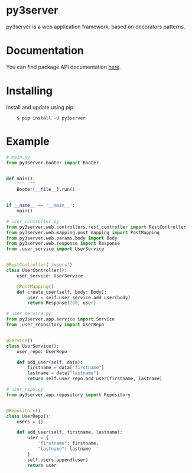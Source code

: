 # py3server

py3server is a web application framework, based on decorators patterns.

# Documentation

You can find package API documentation [here](docs/README.md).

# Installing

Install and update using pip:

```shell
    $ pip install -U py3server
```

# Example

```python
# main.py
from py3server.booter import Booter


def main():
    """ """
    Booter(__file__).run()


if __name__ == '__main__':
    main()
```

```python
# user_controller.py
from py3server.web.controllers.rest_controller import RestController
from py3server.web.mapping.post_mapping import PostMapping
from py3server.web.params.body import Body
from py3server.web.response import Response
from .user_service import UserService


@RestController('/users')
class UserController():
    user_service: UserService

    @PostMapping()
    def create_user(self, body: Body):
        user = self.user_service.add_user(body)
        return Response(200, user)
```

```python
# user_service.py
from py3server.app.service import Service
from .user_repository import UserRepo


@Service()
class UserService():
    user_repo: UserRepo

    def add_user(self, data):
        firstname = data["firstname"]
        lastname = data["lastname"]
        return self.user_repo.add_user(firstname, lastname)
```

```python
# user_repo.py
from py3server.app.repository import Repository


@Repository()
class UserRepo():
    users = []

    def add_user(self, firstname, lastname):
        user = {
            "firstname": firstname,
            "lastname": lastname
        }
        self.users.append(user)
        return user
```